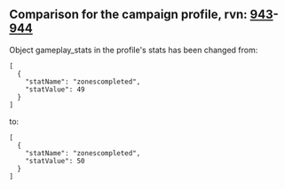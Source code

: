 ## Comparison for the campaign profile, rvn: [943](https://github.com/PRO100KatYT/FortniteProfileRevisions/tree/main/profiles/campaign/943%20campaign.json)-[944](https://github.com/PRO100KatYT/FortniteProfileRevisions/tree/main/profiles/campaign/944%20campaign.json)

Object gameplay_stats in the profile's stats has been changed from:

```
[
  {
    "statName": "zonescompleted",
    "statValue": 49
  }
]
```

to:

```
[
  {
    "statName": "zonescompleted",
    "statValue": 50
  }
]
```

<br><br>
